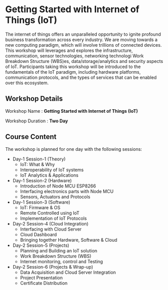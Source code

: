 # Getting Started with Internet of Things (IoT)
The internet of things offers an unparalleled opportunity to ignite profound business transformation across every
industry. We are moving towards a new computing paradigm, which will involve trillions of connected
devices. This workshop will leverages and explores the infrastructure, communication, sensor
technologies, networking technologi Work Breakdown Structure (WBS)es, data/storage/analytics and security aspects of IoT. Participants
taking this workshop will be introduced to the fundamentals of the IoT paradigm, including hardware
platforms, communication protocols, and the types of services that can be enabled over this ecosystem.
## Workshop Details
Workshop Name      : **Getting Started with Internet of Things (IoT)**

Workshop Duration  : **Two Day**
## Course Content
The workshop is planned for one day with the following sessions:
+ Day-1 Session-1 (Theory)
  + IoT: What & Why
  + Interoperability of IoT systems
  + IoT Analytics & Applications
+ Day-1 Session-2 (Hardware)
  + Introduction of Node MCU ESP8266
  + Interfacing electronics parts with Node MCU
  + Sensors, Actuators and Protocols
+ Day-1 Session-3 (Software)
  + IoT: Firmware & OS
  + Remote Controlled using IoT
  + Implementation of IoT Protocols
+ Day-2 Session-4 (Cloud Integration)
  + Interfacing with Cloud Server
  + Cloud Dashboard
  + Bringing together Hardware, Software & Cloud
+ Day-2 Session-5 (Projects)
  + Planning and Building an IoT solution
  + Work Breakdown Structure (WBS)
  + Internet monitoring, control and Testing
+ Day-2 Session-6 (Projects & Wrap-up)
  + Data Acquisition and Cloud Server Integration
  + Project Presentation
  + Certificate Distribution
